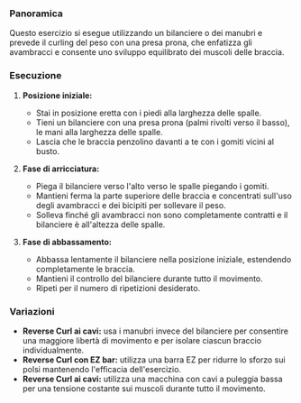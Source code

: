 ### Panoramica
Questo esercizio si esegue utilizzando un bilanciere o dei manubri e prevede il curling del peso con una presa prona, che enfatizza gli avambracci e consente uno sviluppo equilibrato dei muscoli delle braccia.

### Esecuzione
1. **Posizione iniziale:**
   - Stai in posizione eretta con i piedi alla larghezza delle spalle.
   - Tieni un bilanciere con una presa prona (palmi rivolti verso il basso), le mani alla larghezza delle spalle.
   - Lascia che le braccia penzolino davanti a te con i gomiti vicini al busto.

2. **Fase di arricciatura:**
   - Piega il bilanciere verso l'alto verso le spalle piegando i gomiti.
   - Mantieni ferma la parte superiore delle braccia e concentrati sull'uso degli avambracci e dei bicipiti per sollevare il peso.
   - Solleva finché gli avambracci non sono completamente contratti e il bilanciere è all'altezza delle spalle.

3. **Fase di abbassamento:**
   - Abbassa lentamente il bilanciere nella posizione iniziale, estendendo completamente le braccia.
   - Mantieni il controllo del bilanciere durante tutto il movimento.
   - Ripeti per il numero di ripetizioni desiderato.

### Variazioni
- **Reverse Curl ai cavi:** usa i manubri invece del bilanciere per consentire una maggiore libertà di movimento e per isolare ciascun braccio individualmente.
- **Reverse Curl con EZ bar:** utilizza una barra EZ per ridurre lo sforzo sui polsi mantenendo l'efficacia dell'esercizio.
- **Reverse Curl ai cavi:** utilizza una macchina con cavi a puleggia bassa per una tensione costante sui muscoli durante tutto il movimento.